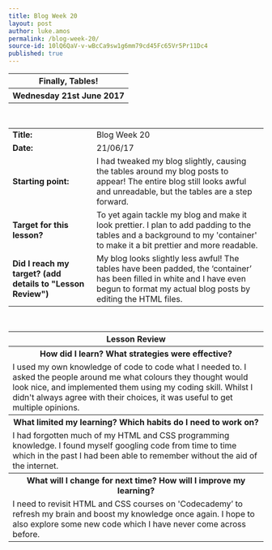 ```yaml
---
title: Blog Week 20
layout: post
author: luke.amos
permalink: /blog-week-20/
source-id: 10lQ6QaV-v-wBcCa9sw1g6mm79cd45Fc65Vr5Pr11Dc4
published: true
---
```

<table class="title1">
<tr>
<th ><strong>Finally, Tables!</strong></th>
</tr>
<tr>
<th><strong>Wednesday 21st June 2017</strong></th>
</tr>
</table>
<br />

<table>
  <tr>
  <td style = "width:150px"><strong>Title:</strong></td>
    <td>Blog Week 20</td>
  </tr>
  <tr>
  <td><strong>Date:</strong></td>
    <td>21/06/17</td>
  </tr>
  <tr>
  <td><strong>Starting point:</strong></td>
    <td>I had tweaked my blog slightly, causing the tables around my blog posts to appear! The entire blog still looks awful and unreadable, but the tables are a step forward.</td>
  </tr>
  <tr>
  <td><strong>Target for this lesson?</strong></td>
    <td>To yet again tackle my blog and make it look prettier. I plan to add padding to the tables and a background to my 'container' to make it a bit prettier and more readable. </td>
  </tr>
  <tr>
    <td><strong>Did I reach my target? 
    (add details to "Lesson Review")</strong></td>
    <td>My blog looks slightly less awful! The tables have been padded, the ‘container’ has been filled in white and I have even begun to format my actual blog posts by editing the HTML files.</td>
  </tr>
</table>
<br />

<table>
  <tr>
  <th><strong>Lesson Review</strong></th>
  </tr>
  <tr>
  <th><strong>How did I learn? What strategies were effective?</strong></th>
  </tr>
  <tr>
    <td>I used my own knowledge of code to code what I needed to. I asked the people around me what colours they thought would look nice, and implemented them using my coding skill. Whilst I didn't always agree with their choices, it was useful to get multiple opinions.</td>
  </tr>
  <tr>
  <th><strong>What limited my learning? Which habits do I need to work on?</strong></th>
  </tr>
  <tr>
    <td>I had forgotten much of my HTML and CSS programming knowledge. I found myself googling code from time to time which in the past I had been able to remember without the aid of the internet.</td>
  </tr>
  <tr>
  <th><strong>What will I change for next time? How will I improve my learning?</strong></th>
  </tr>
  <tr>
    <td>I need to revisit HTML and CSS courses on 'Codecademy’ to refresh my brain and boost my knowledge once again. I hope to also explore some new code which I have never come across before.</td>
  </tr>
</table>
<br />


